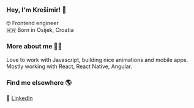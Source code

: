 ### Hey, I'm Krešimir! 👋

🤓 Frontend engineer <br>
🇭🇷 Born in Osijek, Croatia

### More about me 👨‍💻

Love to work with Javascript, building nice animations and mobile apps. Mostly working with React, React Native, Angular. 

### Find me elsewhere 🌎

💼 [LinkedIn](https://www.linkedin.com/in/krešimir-galić)
